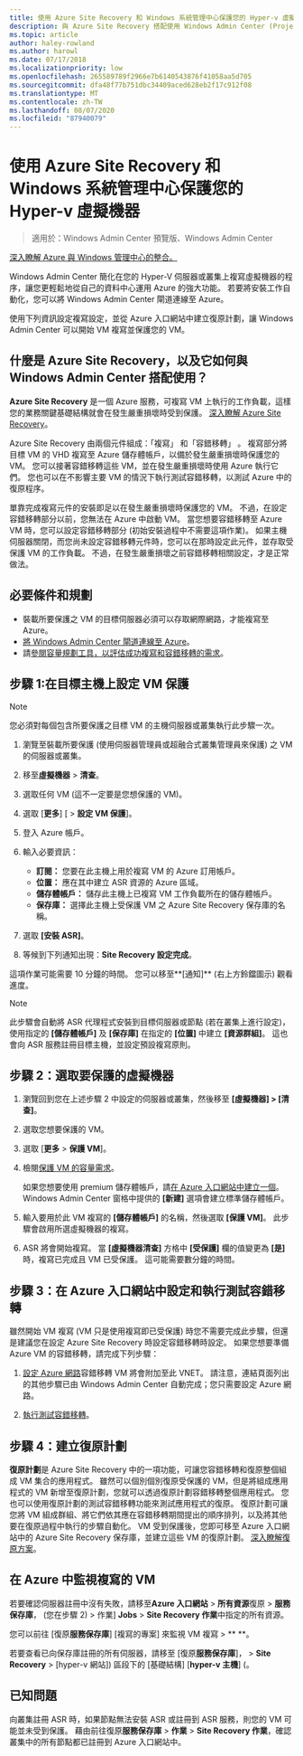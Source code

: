 ```yaml
---
title: 使用 Azure Site Recovery 和 Windows 系統管理中心保護您的 Hyper-v 虛擬機器
description: 與 Azure Site Recovery 搭配使用 Windows Admin Center (Project Honolulu)，以保護 Hyper-V VM。
ms.topic: article
author: haley-rowland
ms.author: harowl
ms.date: 07/17/2018
ms.localizationpriority: low
ms.openlocfilehash: 265589789f2966e7b6140543876f41058aa5d705
ms.sourcegitcommit: dfa48f77b751dbc34409aced628eb2f17c912f08
ms.translationtype: MT
ms.contentlocale: zh-TW
ms.lasthandoff: 08/07/2020
ms.locfileid: "87940079"
---
```

# <a name="protect-your-hyper-v-virtual-machines-with-azure-site-recovery-and-windows-admin-center"></a>使用 Azure Site Recovery 和 Windows 系統管理中心保護您的 Hyper-v 虛擬機器

>適用於：Windows Admin Center 預覽版、Windows Admin Center

[深入瞭解 Azure 與 Windows 管理中心的整合。](../plan/azure-integration-options.md)

Windows Admin Center 簡化在您的 Hyper-V 伺服器或叢集上複寫虛擬機器的程序，讓您更輕鬆地從自己的資料中心運用 Azure 的強大功能。 若要將安裝工作自動化，您可以將 Windows Admin Center 閘道連線至 Azure。

使用下列資訊設定複寫設定，並從 Azure 入口網站中建立復原計劃，讓 Windows Admin Center 可以開始 VM 複寫並保護您的 VM。

## <a name="what-is-azure-site-recovery-and-how-does-it-work-with-windows-admin-center"></a>什麼是 Azure Site Recovery，以及它如何與 Windows Admin Center 搭配使用？

**Azure Site Recovery** 是一個 Azure 服務，可複寫 VM 上執行的工作負載，這樣您的業務關鍵基礎結構就會在發生嚴重損壞時受到保護。  [深入瞭解 Azure Site Recovery](https://docs.microsoft.com/azure/site-recovery/site-recovery-overview)。

Azure Site Recovery 由兩個元件組成：「複寫」  和「容錯移轉」  。 複寫部分將目標 VM 的 VHD 複寫至 Azure 儲存體帳戶，以備於發生嚴重損壞時保護您的 VM。 您可以接著容錯移轉這些 VM，並在發生嚴重損壞時使用 Azure 執行它們。 您也可以在不影響主要 VM 的情況下執行測試容錯移轉，以測試 Azure 中的復原程序。

單靠完成複寫元件的安裝即足以在發生嚴重損壞時保護您的 VM。 不過，在設定容錯移轉部分以前，您無法在 Azure 中啟動 VM。 當您想要容錯移轉至 Azure VM 時，您可以設定容錯移轉部分 (初始安裝過程中不需要這項作業)。 如果主機伺服器關閉，而您尚未設定容錯移轉元件時，您可以在那時設定此元件，並存取受保護 VM 的工作負載。 不過，在發生嚴重損壞之前容錯移轉相關設定，才是正常做法。


## <a name="prerequisites-and-planning"></a>必要條件和規劃

- 裝載所要保護之 VM 的目標伺服器必須可以存取網際網路，才能複寫至 Azure。
- [將 Windows Admin Center 閘道連線至 Azure](azure-integration.md)。
- 請[參閱容量規劃工具，以評估成功複寫和容錯移轉的需求](https://docs.microsoft.com/azure/site-recovery/hyper-v-site-walkthrough-capacity)。

## <a name="step-1-set-up-vm-protection-on-your-target-host"></a>步驟 1:在目標主機上設定 VM 保護

> [!NOTE]
> 您必須對每個包含所要保護之目標 VM 的主機伺服器或叢集執行此步驟一次。

1. 瀏覽至裝載所要保護 (使用伺服器管理員或超融合式叢集管理員來保護) 之 VM 的伺服器或叢集。
2. 移至**虛擬機器**  >  **清查**。
3. 選取任何 VM (這不一定要是您想保護的 VM)。
4. 選取 [**更多**] [  >  **設定 VM 保護**]。
5. 登入 Azure 帳戶。
6. 輸入必要資訊：

   - **訂閱：** 您要在此主機上用於複寫 VM 的 Azure 訂用帳戶。
   - **位置：** 應在其中建立 ASR 資源的 Azure 區域。
   - **儲存體帳戶：** 儲存此主機上已複寫 VM 工作負載所在的儲存體帳戶。
   - **保存庫：** 選擇此主機上受保護 VM 之 Azure Site Recovery 保存庫的名稱。

7. 選取 **\[安裝 ASR\]**。
8. 等候到下列通知出現：**Site Recovery 設定完成**。

這項作業可能需要 10 分鐘的時間。 您可以移至**\[通知\]** (右上方鈴鐺圖示) 觀看進度。

>[!NOTE]
> 此步驟會自動將 ASR 代理程式安裝到目標伺服器或節點 (若在叢集上進行設定)，使用指定的 **\[儲存體帳戶\]** 及 **\[保存庫\]** 在指定的 **\[位置\]** 中建立 **\[資源群組\]**。 這也會向 ASR 服務註冊目標主機，並設定預設複寫原則。

## <a name="step-2-select-virtual-machines-to-protect"></a>步驟 2：選取要保護的虛擬機器

1. 瀏覽回到您在上述步驟 2 中設定的伺服器或叢集，然後移至 **\[虛擬機器\] > \[清查\]**。
2. 選取您想要保護的 VM。
3. 選取 [**更多**  >  **保護 VM**]。
4. 檢閱[保護 VM 的容量需求](https://docs.microsoft.com/azure/site-recovery/site-recovery-capacity-planner)。

    如果您想要使用 premium 儲存體帳戶，請[在 Azure 入口網站中建立一個](https://docs.microsoft.com/azure/storage/common/storage-premium-storage)。 Windows Admin Center 窗格中提供的 **\[新建\]** 選項會建立標準儲存體帳戶。

5. 輸入要用於此 VM 複寫的 **\[儲存體帳戶\]** 的名稱，然後選取 **\[保護 VM\]**。 此步驟會啟用所選虛擬機器的複寫。

6. ASR 將會開始複寫。 當 **\[虛擬機器清查\]** 方格中 **\[受保護\]** 欄的值變更為 **\[是\]** 時，複寫已完成且 VM 已受保護。 這可能需要數分鐘的時間。

## <a name="step-3-configure-and-run-a-test-failover-in-the-azure-portal"></a>步驟 3：在 Azure 入口網站中設定和執行測試容錯移轉

 雖然開始 VM 複寫 (VM 只是使用複寫即已受保護) 時您不需要完成此步驟，但還是建議您在設定 Azure Site Recovery 時設定容錯移轉時設定。 如果您想要準備 Azure VM 的容錯移轉，請完成下列步驟：

1. [設定 Azure 網路](https://docs.microsoft.com/azure/site-recovery/hyper-v-site-walkthrough-prepare-azure)容錯移轉 VM 將會附加至此 VNET。 請注意，連結頁面列出的其他步驟已由 Windows Admin Center 自動完成；您只需要設定 Azure 網路。

2. [執行測試容錯移轉](https://docs.microsoft.com/azure/site-recovery/hyper-v-site-walkthrough-test-failover)。

## <a name="step-4-create-recovery-plans"></a>步驟 4：建立復原計劃

**復原計劃**是 Azure Site Recovery 中的一項功能，可讓您容錯移轉和復原整個組成 VM 集合的應用程式。 雖然可以個別個別復原受保護的 VM，但是將組成應用程式的 VM 新增至復原計劃，您就可以透過復原計劃容錯移轉整個應用程式。 您也可以使用復原計劃的測試容錯移轉功能來測試應用程式的復原。 復原計劃可讓您將 VM 組成群組、將它們依其應在容錯移轉期間提出的順序排列，以及將其他要在復原過程中執行的步驟自動化。 VM 受到保護後，您即可移至 Azure 入口網站中的 Azure Site Recovery 保存庫，並建立這些 VM 的復原計劃。 [深入瞭解復原方案](https://docs.microsoft.com/azure/site-recovery/site-recovery-create-recovery-plans)。

## <a name="monitoring-replicated-vms-in-azure"></a>在 Azure 中監視複寫的 VM ##

若要確認伺服器註冊中沒有失敗，請移至**Azure 入口網站**  >  **所有資源**復原  >  **服務保存庫**， (您在步驟 2) > 作業] **Jobs**  >  **Site Recovery 作業**中指定的所有資源。

您可以前往 [復原**服務保存庫**] [複寫的專案] 來監視 VM 複寫  >  ** **。

若要查看已向保存庫註冊的所有伺服器，請移至 [復原**服務保存庫**]，  >  **Site Recovery**  >  [hyper-v 網站]) 區段下的 [基礎結構] [**hyper-v 主機**] (。

## <a name="known-issue"></a>已知問題 ##

向叢集註冊 ASR 時，如果節點無法安裝 ASR 或註冊到 ASR 服務，則您的 VM 可能並未受到保護。 藉由前往復原**服務保存庫**  >  **作業**  >  **Site Recovery 作業**，確認叢集中的所有節點都已註冊到 Azure 入口網站中。